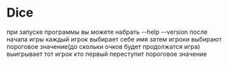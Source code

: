 # Dice
при запуске программы вы можете набрать --help --version после начала игры каждый игрок выбирает себе имя затем игроки выбирают пороговое значение(до скольки очков будет продолжатся игра) выигрывает тот игрок кто первый переступит пороговое значение
